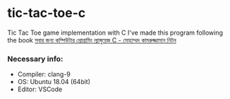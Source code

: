 # tic-tac-toe-c
Tic Tac Toe game implementation with C
I've made this program following the book
[সবার জন্য কম্পিউটার প্রোগ্রামিং ল্যাঙ্গুয়েজ C - মোহাম্মদ কামরুজ্জামান নিটন](https://www.rokomari.com/book/9612/sobar-jonno-computer-programming-language---c)

### Necessary info: 
- Compiler: clang-9
- OS: Ubuntu 18.04 (64bit)
- Editor: VSCode
